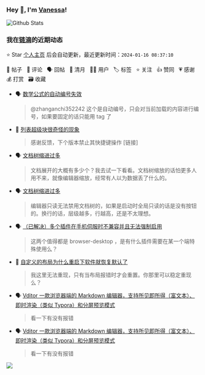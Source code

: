 ### Hey 👋, I'm [Vanessa](http://vanessa.b3log.org/)!

![Github Stats](https://github-readme-stats.vercel.app/api?username=Vanessa219&show_icons=true)

<!--events start -->

### 我在[链滴](https://ld246.com)的近期动态

⭐️ Star [个人主页](https://github.com/Vanessa219/Vanessa219) 后会自动更新，最近更新时间：`2024-01-16 08:37:10`

📝 帖子 &nbsp; 💬 评论 &nbsp; 🗣 回帖 &nbsp; 🌙 清月 &nbsp; 👨‍💻 用户 &nbsp; 🏷️ 标签 &nbsp; ⭐️ 关注 &nbsp; 👍 赞同 &nbsp; 💗 感谢 &nbsp; 💰 打赏 &nbsp; 🗃 收藏

* 🗣 [数学公式的自动编号失效](https://ld246.com/article/1705225921207/comment/1705232765174#comments)

  > @zhanganchi352242 这个是自动编号，只会对当前加载的内容进行编号，如果要固定的话只能用 tag 了
* 💬 [列表超级块很奇怪的现象](https://ld246.com/article/1705240090712/comment/1705327579305#comments)

  > 感谢反馈，下个版本禁止其快捷键操作 [链接]
* 🗣 [文档树缩进过多](https://ld246.com/article/1704929741122/comment/1705230146399#comments)

  > 文档展开的大概有多少个？我去试一下看看。文档树缩放的话怕更多人用不来，就像编辑器缩放，经常有人以为数据丢了什么的。
* 🗣 [文档树缩进过多](https://ld246.com/article/1704929741122/comment/1705193603722#comments)

  > 编辑器只读无法禁用文档树的，如果是启动时全局只读的话是没有按钮的。换行的话，层级越多，行越高，还是不太理想。
* 🗣 [（已解决）多个插件在手机伺服时不兼容并且无法强制启用](https://ld246.com/article/1705308009860/comment/1705312109634#comments)

  > 这两个值得都是 browser-desktop ，是有什么插件需要在某一个端特殊使用么？
* 💬 [自定义的布局为什么重启下软件就恢复默认了](https://ld246.com/article/1705321918702/comment/1705324848757#comments)

  > 我这里无法重现，只有当布局报错时才会重置。你那里可以稳定重现么？
* 🗣 [Vditor 一款浏览器端的 Markdown 编辑器，支持所见即所得（富文本）、即时渲染（类似 Typora）和分屏预览模式](https://ld246.com/article/1549638745630/comment/1705296599977#comments)

  > 看一下有没有报错
* 🗣 [Vditor 一款浏览器端的 Markdown 编辑器，支持所见即所得（富文本）、即时渲染（类似 Typora）和分屏预览模式](https://ld246.com/article/1549638745630/comment/1705304835016#comments)

  > 看一下有没有报错


<!--events end -->

<a title="Hits" target="_blank" href="https://github.com/Vanessa219/Vanessa219"><img src="https://hits.b3log.org/Vanessa219/Vanessa219.svg"></a>
